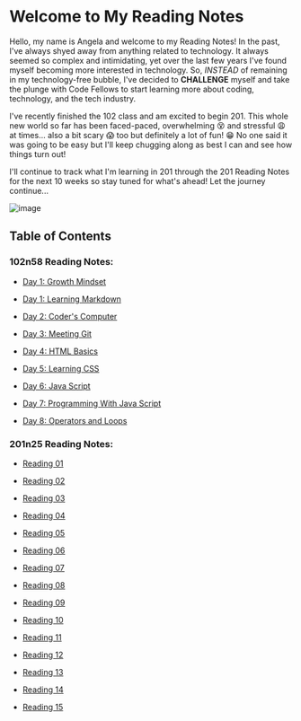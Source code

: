 # Welcome to My Reading Notes

Hello, my name is Angela and welcome to my Reading Notes! In the past, I've always shyed away from anything related to technology. It always seemed so complex and intimidating, yet over the last few years I've found myself becoming more interested in technology. So, *INSTEAD* of remaining in my technology-free bubble, I've decided to **CHALLENGE** myself and take the plunge with Code Fellows to start learning more about coding, technology, and the tech industry.

I've recently finished the 102 class and am excited to begin 201. This whole new world so far has been faced-paced, overwhelming :dizzy_face: and stressful :weary: at times... also a bit scary :scream: too but definitely a lot of fun! :grin: No one said it was going to be easy but I'll keep chugging along as best I can and see how things turn out!

I'll continue to track what I'm learning in 201 through the 201 Reading Notes for the next 10 weeks so stay tuned for what's ahead! Let the journey continue...

![image](https://wisdomquotes.b-cdn.net/wp-content/uploads/learning-quotes-learning-is-a-treasure-that-will-follow-its-owner-everywhere-chinese-proverb-wisdom-quotes-1.jpg)

## Table of Contents
### 102n58 Reading Notes:
+ [Day 1: Growth Mindset](d1-growth-mindset.md)

+ [Day 1: Learning Markdown](d1-learning-markdown.md)

+ [Day 2: Coder's Computer](d2-coders-computer.md)

+ [Day 3: Meeting Git](d3-meeting-git.md)

+ [Day 4: HTML Basics](d4-html-basics.md)

+ [Day 5: Learning CSS](d5-learning-css.md)

+ [Day 6: Java Script](d6-JavaScript.md)

+ [Day 7: Programming With Java Script](d7-programming-with-js.md)

+ [Day 8: Operators and Loops](d8-operators-and-loops.md)

### 201n25 Reading Notes:
+ [Reading 01]()

+ [Reading 02]()

+ [Reading 03]()

+ [Reading 04]()

+ [Reading 05]()

+ [Reading 06]()

+ [Reading 07]()

+ [Reading 08]()

+ [Reading 09]()

+ [Reading 10]()

+ [Reading 11]()

+ [Reading 12]()

+ [Reading 13]()

+ [Reading 14]()

+ [Reading 15]()